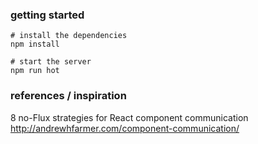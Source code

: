 ### getting started

```
# install the dependencies
npm install

# start the server
npm run hot
```

### references / inspiration

8 no-Flux strategies for React component communication
http://andrewhfarmer.com/component-communication/

